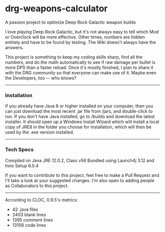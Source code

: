 # drg-weapons-calculator
A passion project to optimize Deep Rock Galactic weapon builds 

I love playing Deep Rock Galactic, but it's not always easy to tell which Mod or Overclock will be more effective. 
Other times, numbers are hidden entirely and have to be found by testing. The Wiki doesn't always have the answers.

This project is something to keep my coding skills sharp, find all the numbers, and do the math automatically to see
if raw damage per bullet is more DPS than a faster reload. Once it's mostly finished, I plan to share it with the DRG community
so that everyone can make use of it. Maybe even the Developers, too -- who knows?

___
### Installation
If you already have Java 8 or higher installed on your computer, then you can just download the most recent .jar file from /jars, 
and double-click to run. If you don't have Java installed, go to /builds and download the latest installer. It should open up a 
Windows Install Wizard which will install a local copy of JRE8 in the folder you choose for installation, which will then be used 
by the .exe version installed.

___
### Tech Specs
Compiled on Java JRE 12.0.2, Class v56
Bundled using Launch4j 3.12 and Inno Setup 6.0.4

If you want to contribute to this project, feel free to make a Pull Request and I'll take a look at your suggested changes. I'm also open to adding people as Collaborators to this project.

___
According to CLOC, 0.9.5's metrics:
* 42 .java files
* 2403 blank lines
* 1395 comment lines
* 13106 code lines